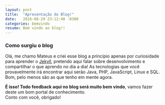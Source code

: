 ```yaml
---
layout: post
title:  "Apresentação do Blog!"
date:   2016-08-29 23:12:40 -0300
categories: bemvindo
resumo: Bem vindo ao blog!!
---
```


### Como surgiu o blog

Olá, me chamo Mateus e criei esse blog a princípio apenas por curiosidade para aprender o <a href="https://jekyllrb.com/" target="_blank">Jekyll</a>, pretendo aqui falar sobre desenvolvimento e compartilhar o que aprendo no dia a dia!
As tecnologias que você provavelmente irá encontrar aqui serão Java, PHP, JavaScript, Linux e SQL. Bom, pelo menos são as que tenho em mente agora.

<b>É isso! Todo feedback aqui no blog será muito bem vindo</b>, vamos fazer deste um bom portal de conhecimento.
<br/>
Conto com você, obrigado!